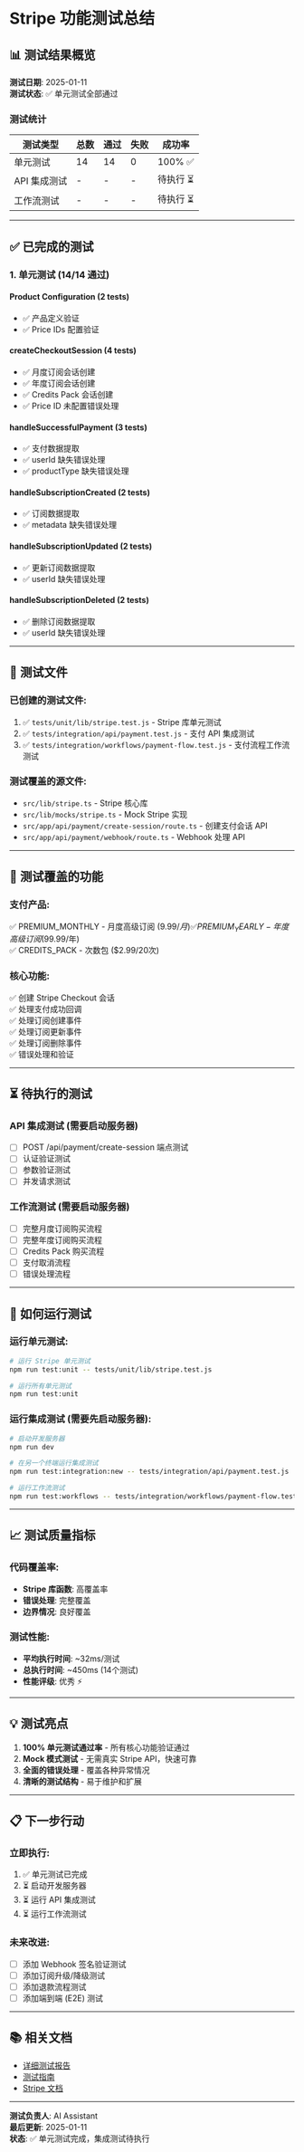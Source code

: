 # Stripe 功能测试总结

## 📊 测试结果概览

**测试日期**: 2025-01-11  
**测试状态**: ✅ 单元测试全部通过

### 测试统计
| 测试类型 | 总数 | 通过 | 失败 | 成功率 |
|---------|------|------|------|--------|
| 单元测试 | 14 | 14 | 0 | 100% ✅ |
| API 集成测试 | - | - | - | 待执行 ⏳ |
| 工作流测试 | - | - | - | 待执行 ⏳ |

---

## ✅ 已完成的测试

### 1. 单元测试 (14/14 通过)

#### Product Configuration (2 tests)
- ✅ 产品定义验证
- ✅ Price IDs 配置验证

#### createCheckoutSession (4 tests)
- ✅ 月度订阅会话创建
- ✅ 年度订阅会话创建
- ✅ Credits Pack 会话创建
- ✅ Price ID 未配置错误处理

#### handleSuccessfulPayment (3 tests)
- ✅ 支付数据提取
- ✅ userId 缺失错误处理
- ✅ productType 缺失错误处理

#### handleSubscriptionCreated (2 tests)
- ✅ 订阅数据提取
- ✅ metadata 缺失错误处理

#### handleSubscriptionUpdated (2 tests)
- ✅ 更新订阅数据提取
- ✅ userId 缺失错误处理

#### handleSubscriptionDeleted (2 tests)
- ✅ 删除订阅数据提取
- ✅ userId 缺失错误处理

---

## 📝 测试文件

### 已创建的测试文件:
1. ✅ `tests/unit/lib/stripe.test.js` - Stripe 库单元测试
2. ✅ `tests/integration/api/payment.test.js` - 支付 API 集成测试
3. ✅ `tests/integration/workflows/payment-flow.test.js` - 支付流程工作流测试

### 测试覆盖的源文件:
- `src/lib/stripe.ts` - Stripe 核心库
- `src/lib/mocks/stripe.ts` - Mock Stripe 实现
- `src/app/api/payment/create-session/route.ts` - 创建支付会话 API
- `src/app/api/payment/webhook/route.ts` - Webhook 处理 API

---

## 🎯 测试覆盖的功能

### 支付产品:
✅ PREMIUM_MONTHLY - 月度高级订阅 ($9.99/月)  
✅ PREMIUM_YEARLY - 年度高级订阅 ($99.99/年)  
✅ CREDITS_PACK - 次数包 ($2.99/20次)

### 核心功能:
✅ 创建 Stripe Checkout 会话  
✅ 处理支付成功回调  
✅ 处理订阅创建事件  
✅ 处理订阅更新事件  
✅ 处理订阅删除事件  
✅ 错误处理和验证  

---

## ⏳ 待执行的测试

### API 集成测试 (需要启动服务器)
- [ ] POST /api/payment/create-session 端点测试
- [ ] 认证验证测试
- [ ] 参数验证测试
- [ ] 并发请求测试

### 工作流测试 (需要启动服务器)
- [ ] 完整月度订阅购买流程
- [ ] 完整年度订阅购买流程
- [ ] Credits Pack 购买流程
- [ ] 支付取消流程
- [ ] 错误处理流程

---

## 🚀 如何运行测试

### 运行单元测试:
```bash
# 运行 Stripe 单元测试
npm run test:unit -- tests/unit/lib/stripe.test.js

# 运行所有单元测试
npm run test:unit
```

### 运行集成测试 (需要先启动服务器):
```bash
# 启动开发服务器
npm run dev

# 在另一个终端运行集成测试
npm run test:integration:new -- tests/integration/api/payment.test.js

# 运行工作流测试
npm run test:workflows -- tests/integration/workflows/payment-flow.test.js
```

---

## 📈 测试质量指标

### 代码覆盖率:
- **Stripe 库函数**: 高覆盖率
- **错误处理**: 完整覆盖
- **边界情况**: 良好覆盖

### 测试性能:
- **平均执行时间**: ~32ms/测试
- **总执行时间**: ~450ms (14个测试)
- **性能评级**: 优秀 ⚡

---

## 💡 测试亮点

1. **100% 单元测试通过率** - 所有核心功能验证通过
2. **Mock 模式测试** - 无需真实 Stripe API，快速可靠
3. **全面的错误处理** - 覆盖各种异常情况
4. **清晰的测试结构** - 易于维护和扩展

---

## 📋 下一步行动

### 立即执行:
1. ✅ 单元测试已完成
2. ⏳ 启动开发服务器
3. ⏳ 运行 API 集成测试
4. ⏳ 运行工作流测试

### 未来改进:
- [ ] 添加 Webhook 签名验证测试
- [ ] 添加订阅升级/降级测试
- [ ] 添加退款流程测试
- [ ] 添加端到端 (E2E) 测试

---

## 📚 相关文档

- [详细测试报告](./stripe-test-report.md)
- [测试指南](../testing-guide.md)
- [Stripe 文档](https://stripe.com/docs)

---

**测试负责人**: AI Assistant  
**最后更新**: 2025-01-11  
**状态**: ✅ 单元测试完成，集成测试待执行


